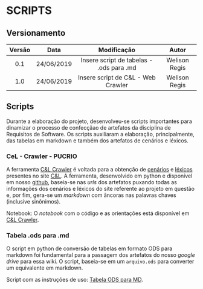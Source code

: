 # SCRIPTS

## Versionamento

| Versão |   Data    |            Modificação             |       Autor        |
| :----: | :-------: | :--------------------------------: | :----------------: |
|  0.1   | 24/06/2019 | Insere script de tabelas - .ods para .md | Welison Regis |
|  1.0   | 24/06/2019 | Insere script de C&L - Web Crawler | Welison Regis |


## Scripts

Durante a elaboração do projeto, desenvolveu-se scripts importantes para dinamizar o processo de confecçãao de artefatos da disciplina de Requisitos de Software. Os scripts auxiliaram a elaboração, principalmente, das tabelas em markdown e também dos artefatos de cenários e léxicos.

### CeL - Crawler - PUCRIO

A ferramenta [C&L Crawler](https://github.com/WelisonR/2019.1-Requisitos-Brainly/blob/master/scripts/CeL_crawler_pucrio.ipynb) é voltada para a obtenção de [cenários](cenarios10x5f8c4.md) e [léxicos](lexicos10x5f8c4.md) presentes no site [C&L](http://pes.inf.puc-rio.br/cel/aplicacao/). A ferramenta, desenvolvido em python e disponível em nosso [github](https://github.com/WelisonR/2019.1-Requisitos-Brainly/blob/master/scripts/CeL_crawler_pucrio.ipynb), baseia-se nas _urls_ dos artefatos puxando todas as informações dos cenários e léxicos do site  referente ao projeto em questão e, por fim, gera-se um _markdown_ com âncoras nas palavras chaves (inclusive sinônimos).


Notebook: O _notebook_ com o código e as orientações está disponível em [C&L Crawler](https://github.com/WelisonR/2019.1-Requisitos-Brainly/blob/master/scripts/CeL_crawler_pucrio.ipynb).

### Tabela .ods para .md

O script em python de conversão de tabelas em formato ODS para markdown foi fundamental para a passagem dos artefatos do nosso _google drive_ para essa wiki. O script, baseia-se em um `arquivo.ods` para converter um equivalente em markdown.

Script com as instruções de uso: [Tabela ODS para MD](https://github.com/WelisonR/2019.1-Requisitos-Brainly/blob/master/scripts/ods_para_md.py).